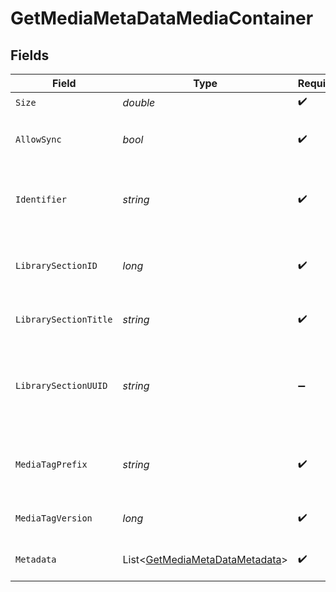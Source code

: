 # GetMediaMetaDataMediaContainer


## Fields

| Field                                                                               | Type                                                                                | Required                                                                            | Description                                                                         | Example                                                                             |
| ----------------------------------------------------------------------------------- | ----------------------------------------------------------------------------------- | ----------------------------------------------------------------------------------- | ----------------------------------------------------------------------------------- | ----------------------------------------------------------------------------------- |
| `Size`                                                                              | *double*                                                                            | :heavy_check_mark:                                                                  | N/A                                                                                 | 50                                                                                  |
| `AllowSync`                                                                         | *bool*                                                                              | :heavy_check_mark:                                                                  | Indicates whether syncing is allowed.                                               | false                                                                               |
| `Identifier`                                                                        | *string*                                                                            | :heavy_check_mark:                                                                  | An plugin identifier for the media container.                                       | com.plexapp.plugins.library                                                         |
| `LibrarySectionID`                                                                  | *long*                                                                              | :heavy_check_mark:                                                                  | The unique identifier for the library section.                                      | 2                                                                                   |
| `LibrarySectionTitle`                                                               | *string*                                                                            | :heavy_check_mark:                                                                  | The title of the library section.                                                   | TV Series                                                                           |
| `LibrarySectionUUID`                                                                | *string*                                                                            | :heavy_minus_sign:                                                                  | The universally unique identifier for the library section.                          | e69655a2-ef48-4aba-bb19-0cc34d1e7d36                                                |
| `MediaTagPrefix`                                                                    | *string*                                                                            | :heavy_check_mark:                                                                  | The prefix used for media tag resource paths.                                       | /system/bundle/media/flags/                                                         |
| `MediaTagVersion`                                                                   | *long*                                                                              | :heavy_check_mark:                                                                  | The version number for media tags.                                                  | 1734362201                                                                          |
| `Metadata`                                                                          | List<[GetMediaMetaDataMetadata](../../Models/Requests/GetMediaMetaDataMetadata.md)> | :heavy_check_mark:                                                                  | An array of metadata items.                                                         |                                                                                     |